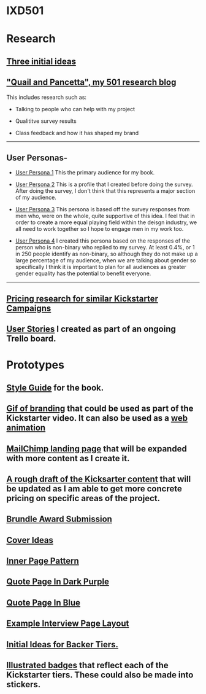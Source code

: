 # IXD501


# Research

## [Three initial ideas](https://github.com/Hannah02/major_project_ideas)

## ["Quail and Pancetta", my 501 research blog](hannahsharp.co.uk/blog)

This includes research such as:

* Talking to people who can help with my project

* Qualititve survey results

* Class feedback and how it has shaped my brand

---

## User Personas-

* [User Persona 1](/UserProfileElla.png)
This the primary audience for my book.

* [User Persona 2](/UserProfileNatasha.png)
This is a profile that I created before doing the survey. After doing the survey, I don't think that this represents a major section of my audience.

* [User Persona 3](/UserProfileJonathan.png)
This persona is based off the survey responses from men who, were on the whole, quite supportive of this idea. I feel that in order to create a more equal playing field within the deisgn industry, we all need to work together so I hope to engage men in my work too. 

* [User Persona 4](/UserProfileSam.png)
I created this persona based on the responses of the person who is non-binary who replied to my survey. At least 0.4%, or 1 in 250 people identify as non-binary, so although they do not make up a large percentage of my audience, when we are talking about gender so specifically I think it is important to plan for all audiences as greater gender equality has the potential to benefit everyone.

---

## [Pricing research for similar Kickstarter Campaigns](https://github.com/Hannah02/PricingResearch)

## [User Stories](https://trello.com/invite/b/wEfYgnus/71248578e93632a045938c2945e8d537/final-year) I created as part of an ongoing Trello board.



# Prototypes

## [Style Guide](/Layout.png) for the book.

## [Gif of branding](/SwirlAnimation.gif) that could be used as part of the Kickstarter video. It can also be used as a [web animation](http://hannahsharp.co.uk/make_your_mark/)

## [MailChimp landing page](https://mailchi.mp/14e84654482b/makeyourmark) that will be expanded with more content as I create it.

## [A rough draft of the Kicksarter content](/KickstarterInfo.pdf) that will be updated as I am able to get more concrete pricing on specific areas of the project.

## [Brundle Award Submission](/BrundleAwardHannahSharp.pdf)

## [Cover Ideas](/CoverIdeas.png)
## [Inner Page Pattern](/MakeYourMarkBoard-09.png)
## [Quote Page In Dark Purple](/MakeYourMarkBoard-08.png)
## [Quote Page In Blue](/MakeYourMarkBoard-04.png)
## [Example Interview Page Layout](/IntervewPageExample.png)
## [Initial Ideas for Backer Tiers.](/LOGOIDEAS.png)
## [Illustrated badges](/PatternAndBadges.png) that reflect each of the Kickstarter tiers. These could also be made into stickers.
